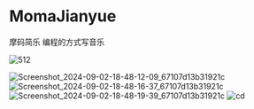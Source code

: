 # MomaJianyue
摩码简乐
编程的方式写音乐

![512](https://github.com/user-attachments/assets/eab5fa5b-14bc-4758-8401-4c0379ffc74f)

![Screenshot_2024-09-02-18-48-12-09_67107d13b31921c](https://github.com/user-attachments/assets/3fd2534d-fdf3-4488-b02a-479110927c5b)
![Screenshot_2024-09-02-18-48-16-37_67107d13b31921c](https://github.com/user-attachments/assets/0d02356b-5763-4ba3-bc33-0b9aacb1b365)
![Screenshot_2024-09-02-18-48-19-39_67107d13b31921c](https://github.com/user-attachments/assets/32797762-ae29-40b3-be79-b83a0a76de7a)
![cd](https://github.com/user-attachments/assets/800ff2c8-c603-46d2-ad3a-8416dfdb87d1)
